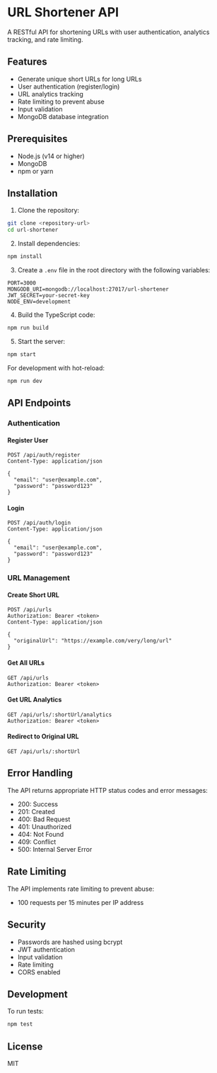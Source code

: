 # URL Shortener API

A RESTful API for shortening URLs with user authentication, analytics tracking, and rate limiting.

## Features

- Generate unique short URLs for long URLs
- User authentication (register/login)
- URL analytics tracking
- Rate limiting to prevent abuse
- Input validation
- MongoDB database integration

## Prerequisites

- Node.js (v14 or higher)
- MongoDB
- npm or yarn

## Installation

1. Clone the repository:
```bash
git clone <repository-url>
cd url-shortener
```

2. Install dependencies:
```bash
npm install
```

3. Create a `.env` file in the root directory with the following variables:
```
PORT=3000
MONGODB_URI=mongodb://localhost:27017/url-shortener
JWT_SECRET=your-secret-key
NODE_ENV=development
```

4. Build the TypeScript code:
```bash
npm run build
```

5. Start the server:
```bash
npm start
```

For development with hot-reload:
```bash
npm run dev
```

## API Endpoints

### Authentication

#### Register User
```
POST /api/auth/register
Content-Type: application/json

{
  "email": "user@example.com",
  "password": "password123"
}
```

#### Login
```
POST /api/auth/login
Content-Type: application/json

{
  "email": "user@example.com",
  "password": "password123"
}
```

### URL Management

#### Create Short URL
```
POST /api/urls
Authorization: Bearer <token>
Content-Type: application/json

{
  "originalUrl": "https://example.com/very/long/url"
}
```

#### Get All URLs
```
GET /api/urls
Authorization: Bearer <token>
```

#### Get URL Analytics
```
GET /api/urls/:shortUrl/analytics
Authorization: Bearer <token>
```

#### Redirect to Original URL
```
GET /api/urls/:shortUrl
```

## Error Handling

The API returns appropriate HTTP status codes and error messages:

- 200: Success
- 201: Created
- 400: Bad Request
- 401: Unauthorized
- 404: Not Found
- 409: Conflict
- 500: Internal Server Error

## Rate Limiting

The API implements rate limiting to prevent abuse:
- 100 requests per 15 minutes per IP address

## Security

- Passwords are hashed using bcrypt
- JWT authentication
- Input validation
- Rate limiting
- CORS enabled

## Development

To run tests:
```bash
npm test
```

## License

MIT 